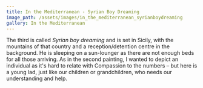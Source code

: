 ```yaml
---
title: In the Mediterranean - Syrian Boy Dreaming
image_path: /assets/images/in_the_mediterranean_syrianboydreaming
gallery: In the Mediterranean
---
```


The third is called *Syrian boy dreaming* and is set in Sicily, with the mountains of that country and a reception/detention centre in the background. He is sleeping on a sun-lounger as there are not enough beds for all those arriving. As in the second painting, I wanted to depict an individual as it's hard to relate with Compassion to the numbers – but here is a young lad, just like our children or grandchildren, who needs our understanding and help.